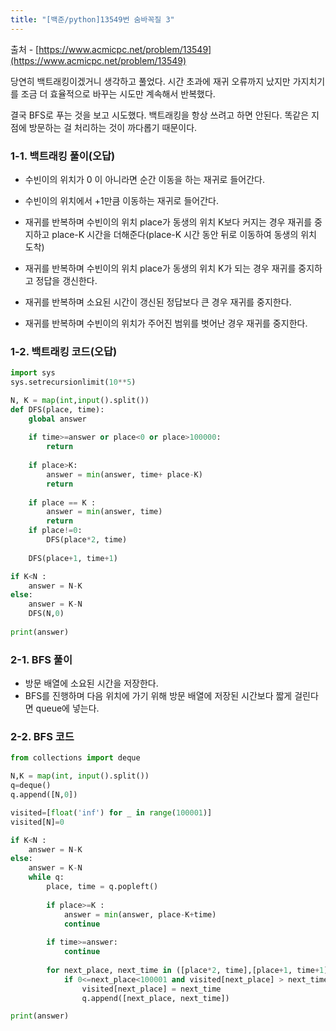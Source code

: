 ```yaml
---
title: "[백준/python]13549번 숨바꼭질 3"
---
```


출처 - [https://www.acmicpc.net/problem/13549](https://www.acmicpc.net/problem/13549)

당연히 백트래킹이겠거니 생각하고 풀었다. 시간 초과에 재귀 오류까지 났지만 가지치기를 조금 더 효율적으로 바꾸는 시도만 계속해서 반복했다. 

결국 BFS로 푸는 것을 보고 시도했다. 백트래킹을 항상 쓰려고 하면 안된다. 똑같은 지점에 방문하는 걸 처리하는 것이 까다롭기 때문이다.

### 1-1. 백트래킹 풀이(오답)

- 수빈이의 위치가 0 이 아니라면 순간 이동을 하는 재귀로 들어간다.
- 수빈이의 위치에서 +1만큼 이동하는 재귀로 들어간다.

- 재귀를 반복하며 수빈이의 위치 place가 동생의 위치 K보다 커지는 경우 재귀를 중지하고 place-K 시간을 더해준다(place-K 시간 동안 뒤로 이동하여 동생의 위치 도착)
- 재귀를 반복하며 수빈이의 위치 place가 동생의 위치 K가 되는 경우 재귀를 중지하고 정답을 갱신한다.
- 재귀를 반복하며 소요된 시간이 갱신된 정답보다 큰 경우 재귀를 중지한다.
- 재귀를 반복하며 수빈이의 위치가 주어진 범위를 벗어난 경우 재귀를 중지한다.

### 1-2. 백트래킹 코드(오답)

```python
import sys
sys.setrecursionlimit(10**5)

N, K = map(int,input().split())
def DFS(place, time):
    global answer
    
    if time>=answer or place<0 or place>100000:
        return
    
    if place>K:
        answer = min(answer, time+ place-K)
        return 
    
    if place == K :
        answer = min(answer, time)
        return
    if place!=0:
        DFS(place*2, time)
    
    DFS(place+1, time+1)

if K<N :
    answer = N-K
else:
    answer = K-N
    DFS(N,0)
    
print(answer)
```

### 2-1. BFS 풀이

- 방문 배열에 소요된 시간을 저장한다.
- BFS를 진행하며 다음 위치에 가기 위해 방문 배열에 저장된 시간보다 짧게 걸린다면 queue에 넣는다.

### 2-2. BFS 코드

```python
from collections import deque

N,K = map(int, input().split())
q=deque()
q.append([N,0])

visited=[float('inf') for _ in range(100001)]
visited[N]=0

if K<N :
    answer = N-K
else:
    answer = K-N
    while q:
        place, time = q.popleft()
        
        if place>=K :
            answer = min(answer, place-K+time)        
            continue
        
        if time>=answer:
            continue        
        
        for next_place, next_time in ([place*2, time],[place+1, time+1],[place-1, time+1]):
            if 0<=next_place<100001 and visited[next_place] > next_time:
                visited[next_place] = next_time
                q.append([next_place, next_time])

print(answer)
```
